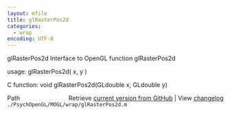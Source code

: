 ```yaml
---
layout: mfile
title: glRasterPos2d
categories:
  - wrap
encoding: UTF-8
---
```


glRasterPos2d  Interface to OpenGL function glRasterPos2d  

usage:  glRasterPos2d( x, y )  

C function:  void glRasterPos2d(GLdouble x, GLdouble y)  


<div class="code_header" style="text-align:right;">
  <span style="float:left;">Path&nbsp;&nbsp;</span> <span class="counter">Retrieve <a href=
  "https://raw.github.com/Psychtoolbox-3/Psychtoolbox-3/beta/./PsychOpenGL/MOGL/wrap/glRasterPos2d.m">current version from GitHub</a> | View <a href=
  "https://github.com/Psychtoolbox-3/Psychtoolbox-3/commits/beta/./PsychOpenGL/MOGL/wrap/glRasterPos2d.m">changelog</a></span>
</div>
<div class="code">
  <code>./PsychOpenGL/MOGL/wrap/glRasterPos2d.m</code>
</div>
